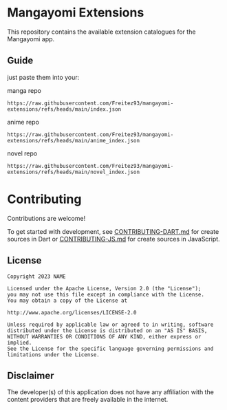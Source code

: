 # Mangayomi Extensions

This repository contains the available extension catalogues for the Mangayomi app.

## Guide
just paste them into your:

manga repo 
```
https://raw.githubusercontent.com/Freitez93/mangayomi-extensions/refs/heads/main/index.json
```

anime repo 
```
https://raw.githubusercontent.com/Freitez93/mangayomi-extensions/refs/heads/main/anime_index.json
```

novel repo 
```
https://raw.githubusercontent.com/Freitez93/mangayomi-extensions/refs/heads/main/novel_index.json
```

# Contributing

Contributions are welcome!

To get started with development, see [CONTRIBUTING-DART.md](./CONTRIBUTING-DART.md) for create sources in Dart or [CONTRIBUTING-JS.md](./CONTRIBUTING-JS.md) for create sources in JavaScript.

## License

    Copyright 2023 NAME

    Licensed under the Apache License, Version 2.0 (the "License");
    you may not use this file except in compliance with the License.
    You may obtain a copy of the License at

    http://www.apache.org/licenses/LICENSE-2.0

    Unless required by applicable law or agreed to in writing, software
    distributed under the License is distributed on an "AS IS" BASIS,
    WITHOUT WARRANTIES OR CONDITIONS OF ANY KIND, either express or implied.
    See the License for the specific language governing permissions and
    limitations under the License.



## Disclaimer

The developer(s) of this application does not have any affiliation with the content providers that are freely available in the internet.
